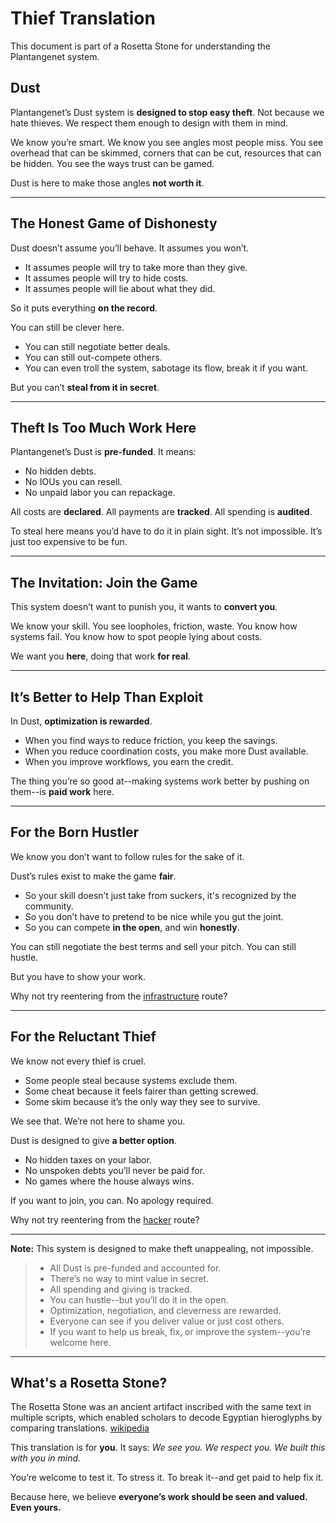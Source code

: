 # Thief Translation

This document is part of a Rosetta Stone for understanding the Plantangenet system.

## Dust

Plantangenet’s Dust system is **designed to stop easy theft**. Not because we hate thieves. We respect them enough to design with them in mind.

We know you’re smart. We know you see angles most people miss. You see overhead that can be skimmed, corners that can be cut, resources that can be hidden. You see the ways trust can be gamed.

Dust is here to make those angles **not worth it**.

---

## The Honest Game of Dishonesty

Dust doesn’t assume you’ll behave. It assumes you won’t.

* It assumes people will try to take more than they give.
* It assumes people will try to hide costs.
* It assumes people will lie about what they did.

So it puts everything **on the record**.

You can still be clever here.

* You can still negotiate better deals.
* You can still out-compete others.
* You can even troll the system, sabotage its flow, break it if you want.

But you can’t **steal from it in secret**.

---

## Theft Is Too Much Work Here

Plantangenet’s Dust is **pre-funded**. It means:

* No hidden debts.
* No IOUs you can resell.
* No unpaid labor you can repackage.

All costs are **declared**. All payments are **tracked**. All spending is **audited**.

To steal here means you’d have to do it in plain sight. It’s not impossible. It’s just too expensive to be fun.

---

## The Invitation: Join the Game

This system doesn’t want to punish you, it wants to **convert you**.

We know your skill.
You see loopholes, friction, waste.
You know how systems fail.
You know how to spot people lying about costs.

We want you **here**, doing that work **for real**.

---

## It’s Better to Help Than Exploit

In Dust, **optimization is rewarded**.

* When you find ways to reduce friction, you keep the savings.
* When you reduce coordination costs, you make more Dust available.
* When you improve workflows, you earn the credit.

The thing you’re so good at--making systems work better by pushing on them--is **paid work** here.

---

## For the Born Hustler

We know you don’t want to follow rules for the sake of it.

Dust’s rules exist to make the game **fair**.

* So your skill doesn’t just take from suckers, it's recognized by the community.
* So you don’t have to pretend to be nice while you gut the joint.
* So you can compete **in the open**, and win **honestly**.

You can still negotiate the best terms and sell your pitch. You can still hustle.

But you have to show your work.

Why not try reentering from the [infrastructure](../infrastructure/README.md) route?

---

## For the Reluctant Thief

We know not every thief is cruel.

* Some people steal because systems exclude them.
* Some cheat because it feels fairer than getting screwed.
* Some skim because it’s the only way they see to survive.

We see that. We’re not here to shame you.

Dust is designed to give **a better option**.

* No hidden taxes on your labor.
* No unspoken debts you’ll never be paid for.
* No games where the house always wins.

If you want to join, you can.
No apology required.

Why not try reentering from the [hacker](../hacker/README.md) route?

---

**Note:**
This system is designed to make theft unappealing, not impossible.

> * All Dust is pre-funded and accounted for.
> * There’s no way to mint value in secret.
> * All spending and giving is tracked.
> * You can hustle--but you’ll do it in the open.
> * Optimization, negotiation, and cleverness are rewarded.
> * Everyone can see if you deliver value or just cost others.
> * If you want to help us break, fix, or improve the system--you’re welcome here.

---

## What's a Rosetta Stone?

The Rosetta Stone was an ancient artifact inscribed with the same text in multiple scripts, which enabled scholars to decode Egyptian hieroglyphs by comparing translations. [wikipedia](https://en.wikipedia.org/wiki/Rosetta_Stone)

This translation is for **you**. It says:
*We see you. We respect you. We built this with you in mind.*

You’re welcome to test it.
To stress it.
To break it--and get paid to help fix it.

Because here, we believe **everyone’s work should be seen and valued. Even yours.**
